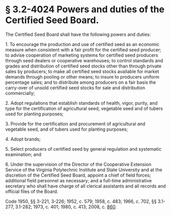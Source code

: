 # § 3.2-4024 Powers and duties of the Certified Seed Board.

<p>The Certified Seed Board shall have the following powers and duties:</p><p>1. To encourage the production and use of certified seed as an economic measure when consistent with a fair profit for the certified seed producer; to advise cooperation of marketing systems for certified seed producers through seed dealers or cooperative warehouses; to control standards and grades and distribution of certified seed stocks other than through private sales by producers; to make all certified seed stocks available for market demands through pooling or other means; to insure to producers uniform percentage sales; and to distribute among producers on a fair basis the carry-over of unsold certified seed stocks for sale and distribution commercially;</p><p>2. Adopt regulations that establish standards of health, vigor, purity, and type for the certification of agricultural seed, vegetable seed and of tubers used for planting purposes;</p><p>3. Provide for the certification and procurement of agricultural and vegetable seed, and of tubers used for planting purposes;</p><p>4. Adopt brands;</p><p>5. Select producers of certified seed by general regulation and systematic examination; and</p><p>6. Under the supervision of the Director of the Cooperative Extension Service of the Virginia Polytechnic Institute and State University and at the discretion of the Certified Seed Board, appoint a chief of field forces; additional field personnel as necessary; and a full-time administrative secretary who shall have charge of all clerical assistants and all records and official files of the Board.</p><p>Code 1950, §§ 3-221, 3-226; 1952, c. 579; 1958, c. 483; 1966, c. 702, §§ 3.1-277, 3.1-282; 1973, c. 401; 1980, c. 413; 2008, c. <a href='http://lis.virginia.gov/cgi-bin/legp604.exe?081+ful+CHAP0860'>860</a>.</p>